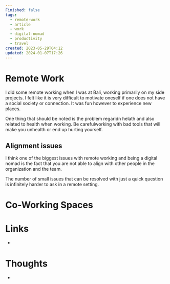 ```yaml
---
Finished: false
tags:
  - remote-work
  - article
  - work
  - digital-nomad
  - productivity
  - travel
created: 2023-05-29T04:12
updated: 2024-01-07T17:26
---
```

# Remote Work
I did some remote working when I was at Bali, working primarily on my side projects. I felt like it is very difficult to motivate oneself if one does not have a social society or connection. It was fun however to experience new places. 

One thing that should be noted is the problem regaridn helath and also related to health when working. Be carefulworking with bad tools that will make you unhealth or end up hurting yourself. 


## Alignment issues
I think one of the biggest issues with remote working and being a digital nomad is the fact that you are not able to align with other people in the organization and the team. 

The number of small issues that can be resolved with just a quick question is infinitely harder to ask in a remote setting. 




# Co-Working Spaces


# Links
- 

# Thoughts 
- 


